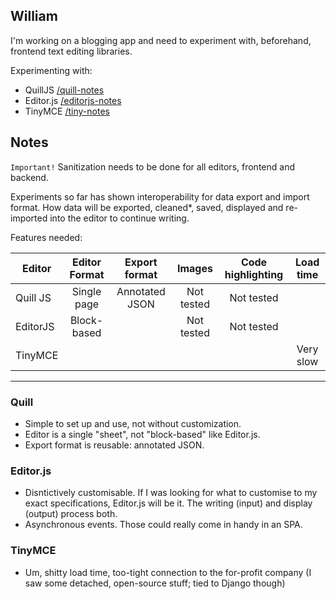 ## William

I'm working on a blogging app and need to experiment with, beforehand, frontend text editing libraries.

Experimenting with:

+   QuillJS [/quill-notes](/quill-notes)
+   Editor.js [/editorjs-notes](/editorjs-notes)
+   TinyMCE [/tiny-notes](/tiny-notes)

## Notes

`Important!` Sanitization needs to be done for all editors, frontend and backend.

Experiments so far has shown interoperability for data export and import format. How data will be exported, cleaned*, saved, displayed and re-imported into the editor to continue writing.

Features needed:

| Editor   | Editor Format |  Export format |   Images   | Code highlighting | Load time |
|----------|:-------------:|:--------------:|:----------:|:-----------------:|:---------:|
| Quill JS | Single page   | Annotated JSON | Not tested |     Not tested    |           |
| EditorJS | Block-based   |                | Not tested |     Not tested    |           |
| TinyMCE  |               |                |            |                   | Very slow |

___

### Quill

+ Simple to set up and use, not without customization.
+ Editor is a single "sheet", not "block-based" like Editor.js.
+ Export format is reusable: annotated JSON.

### Editor.js

+ Disntictively customisable. If I was looking for what to customise to my exact specifications, Editor.js will be it. The writing (input) and display (output) process both.
+ Asynchronous events. Those could really come in handy in an SPA.

### TinyMCE
+ Um, shitty load time, too-tight connection to the for-profit company (I saw some detached, open-source stuff; tied to Django though)  

